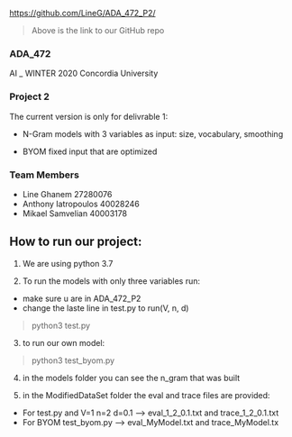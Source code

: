 https://github.com/LineG/ADA_472_P2/
> Above is the link to our GitHub repo

### ADA_472
AI _ WINTER 2020 Concordia University
### Project 2
The current version is only for delivrable 1:
- N-Gram models with 3 variables as input: size, vocabulary, smoothing

- BYOM fixed input that are optimized

### Team Members
- Line Ghanem 27280076
- Anthony Iatropoulos 40028246
- Mikael Samvelian 40003178

## How to run our project:
1. We are using python 3.7

2. To run the models with only three variables run: 
- make sure u are in ADA_472_P2
- change the laste line in test.py to run(V, n, d)

> python3 test.py

3. to run our own model:

> python3 test_byom.py

4. in the models folder you can see the n_gram that was built

5. in the ModifiedDataSet folder the eval and trace files are provided:
- For test.py and V=1 n=2 d=0.1 --> eval_1_2_0.1.txt and trace_1_2_0.1.txt
- For BYOM test_byom.py --> eval_MyModel.txt and trace_MyModel.tx
